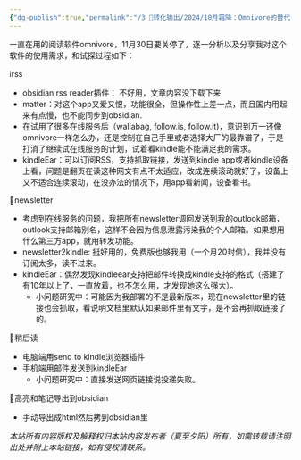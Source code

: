```yaml
---
{"dg-publish":true,"permalink":"/3 🎉转化输出/2024/10月霜降：Omnivore的替代方案/","tags":["思考"],"noteIcon":"1","created":"2024-11-02T09:06","updated":"2024-11-02T09:31"}
---
```


一直在用的阅读软件omnivore，11月30日要关停了，逐一分析以及分享我对这个软件的使用需求，和试探过程如下：

ℹ️rss
- obsidian rss reader插件： 不好用，文章内容没下载下来
- matter：对这个app又爱又恨，功能很全，但操作性上差一点，而且国内用起来有点慢，也不能同步到obsidian.
- 在试用了很多在线服务后（wallabag, follow.is, follow.it)，意识到万一还像omnivore一样怎么办，还是控制在自己手里或者选择大厂的最靠谱了，于是打消了继续试在线服务的计划，试着看kindle能不能满足我的需求。
- kindleEar：可以订阅RSS，支持抓取链接，发送到kindle app或者kindle设备上看，问题是翻页在读这种网文有点不太适应，改成连续滚动就好了，设备上又不适合连续滚动，在没办法的情况下，用app看新闻，设备看书。

💌newsletter
- 考虑到在线服务的问题，我把所有newsletter调回发送到我的outlook邮箱，outlook支持邮箱别名，这样不会因为信息泄露污染我的个人邮箱。如果想用什么第三方app，就用转发功能。
- newsletter2kindle: 挺好用的，免费版也够我用（一个月20封信），我并没有订阅太多，读不过来。
- kindleEar：偶然发现kindleear支持把邮件转换成kindle支持的格式（搭建了有10年以上了，一直放着，也不怎么用，才发现她这么强大）。
	- 小问题研究中：可能因为我部署的不是最新版本，现在newsletter里的链接也会抓取，看说明文档里默认如果邮件里有文字，是不会再抓取链接了的。

🔖稍后读
- 电脑端用send to kindle浏览器插件
- 手机端用邮件发送到kindleEar
	- 小问题研究中：直接发送网页链接说投递失败。

📝高亮和笔记导出到obsidian
- 手动导出成html然后拷到obsidian里





<div class="transclusion internal-embed is-loaded"><div class="markdown-embed">




*本站所有内容版权及解释权归本站内容发布者（夏至夕阳）所有，如需转载请注明出处并附上本站链接，如有侵权请联系。*


</div></div>





